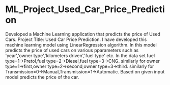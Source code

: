 # ML_Project_Used_Car_Price_Prediction
Developed a Machine Learning application that predicts the price of Used Cars.
Project Title: Used Car Price Prediction.
I have developed this machine learning model using LinearRegression algorithm.
In this model predicts the price of used cars on various pparameters such as 'year','owner type','kilometers driven','fuel type' etc.
In the data set fuel type=1->Pretol,fuel type=2->Diesel,fuel type=3->CNG.
similarly for owner type=1->first,owner type=2->second,owner type=3->third.
similarly for Transmission=0->Manual,Transmission=1->Automatic.
Based on given input model predicts the price of the car.


